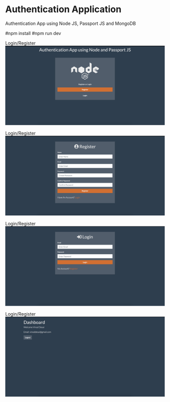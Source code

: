 # Authentication Application
Authentication App using Node JS, Passport JS and MongoDB

#npm install
#npm run dev

Login/Register
![](images/Auth_App01.png)

Login/Register
![](images/Auth_App02.png)

Login/Register
![](images/Auth_App03.png)

Login/Register
![](images/Auth_App04.png)
